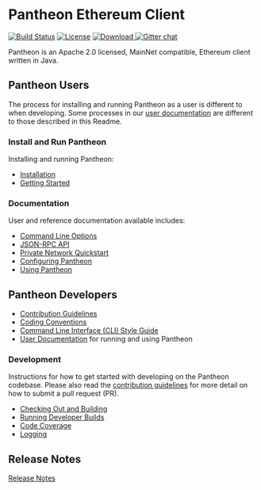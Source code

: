 # Pantheon Ethereum Client
 [![Build Status](https://jenkins.pegasys.tech/job/Pantheon/job/master/badge/icon)](https://jenkins.pegasys.tech/job/Pantheon/job/master/)
 [![License](https://img.shields.io/badge/License-Apache%202.0-blue.svg)](https://github.com/PegasysEng/pantheon/blob/master/LICENSE)
 [ ![Download](https://api.bintray.com/packages/consensys/pegasys-repo/pantheon/images/download.svg) ](https://bintray.com/consensys/pegasys-repo/pantheon/_latestVersion)
 [![Gitter chat](https://badges.gitter.im/PegaSysEng/pantheon.png)](https://gitter.im/PegaSysEng/pantheon)

Pantheon is an Apache 2.0 licensed, MainNet compatible, Ethereum client written in Java.

## Pantheon Users

The process for installing and running Pantheon as a user is different to when developing. Some processes in our [user documentation](https://docs.pantheon.pegasys.tech/en/latest/) are different to those described in this Readme.

### Install and Run Pantheon

Installing and running Pantheon:
* [Installation]
* [Getting Started]

### Documentation

User and reference documentation available includes:
* [Command Line Options]
* [JSON-RPC API]
* [Private Network Quickstart]
* [Configuring Pantheon]
* [Using Pantheon]

## Pantheon Developers

* [Contribution Guidelines](CONTRIBUTING.md)
* [Coding Conventions](CODING-CONVENTIONS.md)
* [Command Line Interface (CLI) Style Guide](CLI-STYLE-GUIDE.md)
* [User Documentation] for running and using Pantheon

### Development
Instructions for how to get started with developing on the Pantheon codebase. Please also read the
[contribution guidelines](CONTRIBUTING.md) for more detail on how to submit a pull request (PR).

* [Checking Out and Building](docs/development/building.md)
* [Running Developer Builds](docs/development/running-developer-builds.md)
* [Code Coverage](docs/development/code-coverage.md)
* [Logging](docs/development/logging.md)

[User Documentation]: https://docs.pantheon.pegasys.tech/en/latest/
[Installation]: https://docs.pantheon.pegasys.tech/en/latest/Installation/Overview/
[Getting Started]: https://docs.pantheon.pegasys.tech/en/latest/Getting-Started/Getting-Started/
[Private Network Quickstart]: https://docs.pantheon.pegasys.tech/en/latest/Tutorials/Private-Network-Quickstart/
[Command Line Options]: https://docs.pantheon.pegasys.tech/en/latest/Reference/Pantheon-CLI-Syntax/
[JSON-RPC API]: https://docs.pantheon.pegasys.tech/en/latest/Reference/Using-JSON-RPC-API/
[Configuring Pantheon]: https://docs.pantheon.pegasys.tech/en/latest/Configuring-Pantheon/NetworkID-And-ChainID/
[Using Pantheon]: https://docs.pantheon.pegasys.tech/en/latest/Using-Pantheon/Transactions/

## Release Notes

[Release Notes](CHANGELOG.md)
